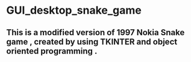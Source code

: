 # GUI_desktop_snake_game
##  This is a modified version of 1997 Nokia Snake game  , created by using TKINTER  and object oriented programming .
